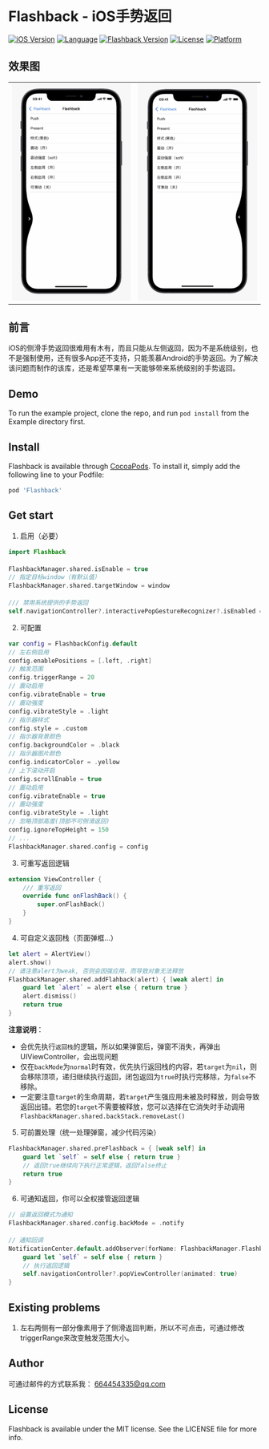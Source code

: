 # Flashback - iOS手势返回

[![iOS Version](https://img.shields.io/badge/iOS-10.0%2B-blueviolet)](https://cocoapods.org/pods/Flashback)
[![Language](https://img.shields.io/badge/language-swift5.0-ff69b4)](https://cocoapods.org/pods/Flashback)
[![Flashback Version](https://img.shields.io/cocoapods/v/Flashback.svg?style=flat)](https://cocoapods.org/pods/Flashback)
[![License](https://img.shields.io/cocoapods/l/Flashback.svg?style=flat)](https://cocoapods.org/pods/Flashback)
[![Platform](https://img.shields.io/cocoapods/p/Flashback.svg?style=flat)](https://cocoapods.org/pods/Flashback)

## 效果图
<table>
    <tr>
        <td><img src="./Images/IMG_1595.jpg" /></td>
        <td><img src="./Images/IMG_1596.jpg" /></td>
    </tr>
</table>

## 前言

iOS的侧滑手势返回很难用有木有，而且只能从左侧返回，因为不是系统级别，也不是强制使用，还有很多App还不支持，只能羡慕Android的手势返回。为了解决该问题而制作的该库，还是希望苹果有一天能够带来系统级别的手势返回。

## Demo

To run the example project, clone the repo, and run `pod install` from the Example directory first.

## Install

Flashback is available through [CocoaPods](https://cocoapods.org). To install
it, simply add the following line to your Podfile:

```ruby
pod 'Flashback'
```

## Get start

1. 启用（必要）

```swift
import Flashback

FlashbackManager.shared.isEnable = true
// 指定目标window（有默认值）
FlashbackManager.shared.targetWindow = window

/// 禁用系统提供的手势返回
self.navigationController?.interactivePopGestureRecognizer?.isEnabled = false
```



2. 可配置

```swift
var config = FlashbackConfig.default
// 左右侧启用
config.enablePositions = [.left, .right]
// 触发范围
config.triggerRange = 20
// 震动启用
config.vibrateEnable = true
// 震动强度
config.vibrateStyle = .light
// 指示器样式
config.style = .custom
// 指示器背景颜色
config.backgroundColor = .black
// 指示器图片颜色
config.indicatorColor = .yellow
// 上下滚动开启
config.scrollEnable = true
// 震动启用
config.vibrateEnable = true
// 震动强度
config.vibrateStyle = .light
// 忽略顶部高度(顶部不可侧滑返回)
config.ignoreTopHeight = 150
// ...
FlashbackManager.shared.config = config
```



3. 可重写返回逻辑

```swift
extension ViewController {
    /// 重写返回
    override func onFlashBack() {
        super.onFlashBack()
    }
}
```



4. 可自定义返回栈（页面弹框...）

```swift
let alert = AlertView()
alert.show()
// 请注意alert为weak, 否则会因强应用，而导致对象无法释放
FlashbackManager.shared.addFlahback(alert) { [weak alert] in
    guard let `alert` = alert else { return true }
    alert.dismiss()
    return true
}
```

**注意说明**：
- 会优先执行`返回栈`的逻辑，所以如果弹窗后，弹窗不消失，再弹出UIViewController，会出现问题
- 仅在`backMode`为`normal`时有效，优先执行返回栈的内容，若`target`为`nil`，则会移除顶项，递归继续执行返回，闭包返回为`true`时执行完移除，为`false`不移除。
- 一定要注意`target`的生命周期，若`target`产生强应用未被及时释放，则会导致返回出错。若您的`target`不需要被释放，您可以选择在它消失时手动调用`FlashbackManager.shared.backStack.removeLast()`

5. 可前置处理（统一处理弹窗，减少代码污染）
```swift
FlashbackManager.shared.preFlashback = { [weak self] in
    guard let `self` = self else { return true }
    // 返回true继续向下执行正常逻辑，返回false终止
    return true
}
```

6. 可通知返回，你可以全权接管返回逻辑

```swift
// 设置返回模式为通知
FlashbackManager.shared.config.backMode = .notify

// 通知回调
NotificationCenter.default.addObserver(forName: FlashbackManager.FlashbackNotificationName, object: nil, queue: nil) { [weak self] _ in
    guard let `self` = self else { return }
    // 执行返回逻辑
    self.navigationController?.popViewController(animated: true)
}
```

## Existing problems

1. 左右两侧有一部分像素用于了侧滑返回判断，所以不可点击，可通过修改triggerRange来改变触发范围大小。

## Author

可通过邮件的方式联系我： 664454335@qq.com

## License

Flashback is available under the MIT license. See the LICENSE file for more info.
